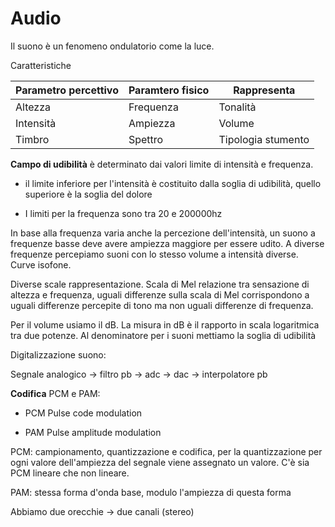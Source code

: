 # Audio

Il suono è un fenomeno ondulatorio come la luce.

Caratteristiche

| Parametro percettivo | Paramtero fisico | Rappresenta        |
| -------------------- | ---------------- | ------------------ |
| Altezza              | Frequenza        | Tonalità           |
| Intensità            | Ampiezza         | Volume             |
| Timbro               | Spettro          | Tipologia stumento |

**Campo di udibilità** è determinato dai valori limite di intensità e frequenza.

- il limite inferiore per l'intensità è costituito dalla soglia di udibilità,  quello superiore è la soglia del dolore

- I limiti per la frequenza sono tra 20 e 200000hz

In base alla frequenza varia anche la percezione dell'intensità, un suono a frequenze basse deve avere ampiezza maggiore per essere udito. A diverse frequenze percepiamo suoni con lo stesso volume a intensità diverse. Curve isofone.

Diverse scale rappresentazione. Scala di Mel relazione tra sensazione di altezza e frequenza, uguali differenze sulla scala di Mel corrispondono a uguali differenze percepite di tono ma non uguali differenze di frequenza.

Per il volume usiamo il dB. La misura in dB è il rapporto in scala logaritmica tra due potenze. Al denominatore per i suoni mettiamo la soglia di udibilità

Digitalizzazione suono:

Segnale analogico -> filtro pb -> adc -> dac -> interpolatore pb

**Codifica** PCM e PAM:

- PCM Pulse code modulation

- PAM Pulse amplitude modulation

PCM: campionamento, quantizzazione e codifica, per la quantizzazione per ogni valore dell'ampiezza del segnale viene assegnato un valore. C'è sia PCM lineare che non lineare.

PAM: stessa forma d'onda base, modulo l'ampiezza di questa forma

Abbiamo due orecchie -> due canali (stereo) 
